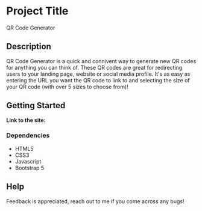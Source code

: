 # Project Title

QR Code Generator

## Description

QR Code Generator is a quick and connivent way to generate new QR codes for anything you can think of. These QR codes are great for redirecting users to your landing page, website or social media profile. It's as easy as entering the URL you want the QR code to link to and selecting the size of your QR code (with over 5 sizes to choose from)!

## Getting Started

**Link to the site:**

### Dependencies

- HTML5
- CSS3
- Javascript
- Bootstrap 5

## Help

Feedback is appreciated, reach out to me if you come across any bugs!
